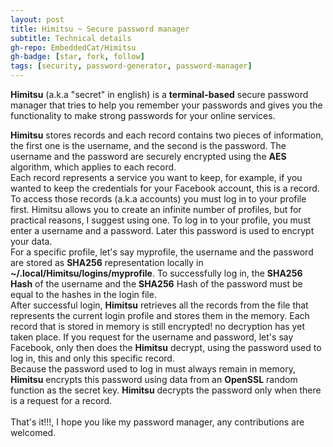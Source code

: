 ```yaml
---
layout: post
title: Himitsu ~ Secure password manager
subtitle: Technical details
gh-repo: EmbeddedCat/Himitsu
gh-badge: [star, fork, follow]
tags: [security, password-generator, password-manager]
---
```


**Himitsu** (a.k.a "secret" in english) is a **terminal-based** secure password manager that tries to help you remember your passwords and gives you the functionality to make strong passwords for your online services.<br>

**Himitsu** stores records and each record contains two pieces of information, the first one is the username, and the second is the password. The username and the password are securely encrypted using the **AES** algorithm, which applies to each record.<br>
Each record represents a service you want to keep, for example, if you wanted to keep the credentials for your Facebook account, this is a record.<br>
To access those records (a.k.a accounts) you must log in to your profile first. Himitsu allows you to create an infinite number of profiles, but for practical reasons, I suggest using one. To log in to your profile, you must enter a username and a password. Later this password is used to encrypt your data.<br>
For a specific profile, let's say myprofile, the username and the password are stored as **SHA256** representation locally in **~/.local/Himitsu/logins/myprofile**. To successfully log in, the **SHA256** **Hash** of the username and the **SHA256** Hash of the password must be equal to the hashes in the login file.<br>
After successful login, **Himitsu** retrieves all the records from the file that represents the current login profile and stores them in the memory. Each record that is stored in memory is still encrypted! no decryption has yet taken place. If you request for the username and password, let's say Facebook, only then does the **Himitsu** decrypt, using the password used to log in, this and only this specific record.<br>
Because the password used to log in must always remain in memory, **Himitsu** encrypts this password using data from an **OpenSSL** random function as the secret key. **Himitsu** decrypts the password only when there is a request for a record.<br><br>
That's it!!!, I hope you like my password manager, any contributions are welcomed.

